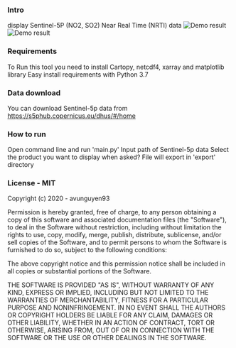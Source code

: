 ### Intro
display Sentinel-5P (NO2, SO2) Near Real Time (NRTI) data
![Demo result](https://ibb.co/ZgSbDBt)
![Demo result](https://ibb.co/pQkJnhk)

### Requirements
 To Run this tool you need to install Cartopy, netcdf4, xarray and matplotlib library
 Easy install requirements with Python 3.7
 
### Data download
You can download Sentinel-5p data from  https://s5phub.copernicus.eu/dhus/#/home

### How to run
 Open command line and run 'main.py'
 Input path of Sentinel-5p data
 Select the product you want to display when asked?
 File will export in 'export' directory
 

### License - MIT

Copyright (c) 2020 - avunguyen93

Permission is hereby granted, free of charge, to any person obtaining a copy
of this software and associated documentation files (the "Software"), to deal
in the Software without restriction, including without limitation the rights
to use, copy, modify, merge, publish, distribute, sublicense, and/or sell
copies of the Software, and to permit persons to whom the Software is
furnished to do so, subject to the following conditions:

The above copyright notice and this permission notice shall be included in all
copies or substantial portions of the Software.

THE SOFTWARE IS PROVIDED "AS IS", WITHOUT WARRANTY OF ANY KIND, EXPRESS OR
IMPLIED, INCLUDING BUT NOT LIMITED TO THE WARRANTIES OF MERCHANTABILITY,
FITNESS FOR A PARTICULAR PURPOSE AND NONINFRINGEMENT. IN NO EVENT SHALL THE
AUTHORS OR COPYRIGHT HOLDERS BE LIABLE FOR ANY CLAIM, DAMAGES OR OTHER
LIABILITY, WHETHER IN AN ACTION OF CONTRACT, TORT OR OTHERWISE, ARISING FROM,
OUT OF OR IN CONNECTION WITH THE SOFTWARE OR THE USE OR OTHER DEALINGS IN THE
SOFTWARE.